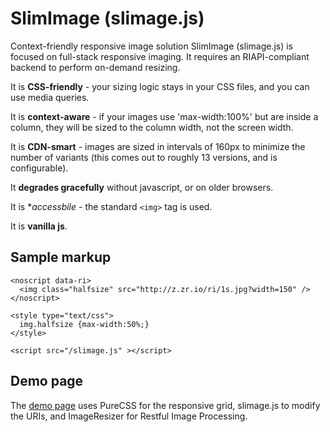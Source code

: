 SlimImage (slimage.js)
=======

Context-friendly responsive image solution
SlimImage (slimage.js) is focused on full-stack responsive imaging. It requires an RIAPI-compliant backend to perform on-demand resizing.

It is **CSS-friendly** - your sizing logic stays in your CSS files, and you can use media queries.

It is **context-aware** - if your images use 'max-width:100%' but are inside a column, they will be sized to the column width, not the screen width.

It is **CDN-smart** - images are sized in intervals of 160px to minimize the number of variants (this comes out to roughly 13 versions, and is configurable).

It **degrades gracefully** without javascript, or on older browsers.

It is **accessbile* - the standard `<img>` tag is used. 

It is **vanilla js**.

## Sample markup

    <noscript data-ri>
      <img class="halfsize" src="http://z.zr.io/ri/1s.jpg?width=150" />
    </noscript>
    
    <style type="text/css">
      img.halfsize {max-width:50%;}
    </style>
    
    <script src="/slimage.js" ></script>
    
    

## Demo page
    
The [demo page](http://imazen.github.io/slimage/demo.html
) uses PureCSS for the responsive grid, slimage.js to modify the URIs, and ImageResizer for Restful Image Processing.
